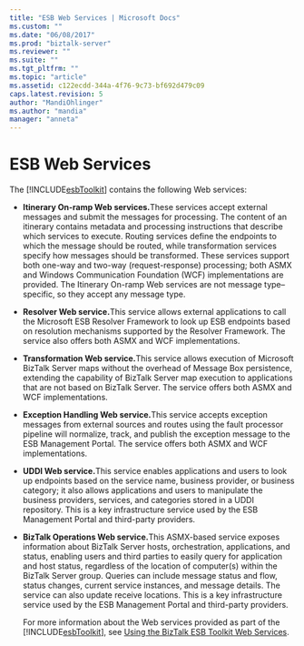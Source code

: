 ```yaml
---
title: "ESB Web Services | Microsoft Docs"
ms.custom: ""
ms.date: "06/08/2017"
ms.prod: "biztalk-server"
ms.reviewer: ""
ms.suite: ""
ms.tgt_pltfrm: ""
ms.topic: "article"
ms.assetid: c122ecdd-344a-4f76-9c73-bf692d479c09
caps.latest.revision: 5
author: "MandiOhlinger"
ms.author: "mandia"
manager: "anneta"
---
```

# ESB Web Services
The [!INCLUDE[esbToolkit](../includes/esbtoolkit-md.md)] contains the following Web services:  
  
- <strong>Itinerary On-ramp Web services.</strong>These services accept external messages and submit the messages for processing. The content of an itinerary contains metadata and processing instructions that describe which services to execute. Routing services define the endpoints to which the message should be routed, while transformation services specify how messages should be transformed. These services support both one-way and two-way (request-response) processing; both ASMX and Windows Communication Foundation (WCF) implementations are provided. The Itinerary On-ramp Web services are not message type–specific, so they accept any message type.  
  
- <strong>Resolver Web service.</strong>This service allows external applications to call the Microsoft ESB Resolver Framework to look up ESB endpoints based on resolution mechanisms supported by the Resolver Framework. The service also offers both ASMX and WCF implementations.  
  
- <strong>Transformation Web service.</strong>This service allows execution of Microsoft BizTalk Server maps without the overhead of Message Box persistence, extending the capability of BizTalk Server map execution to applications that are not based on BizTalk Server. The service offers both ASMX and WCF implementations.  
  
- <strong>Exception Handling Web service.</strong>This service accepts exception messages from external sources and routes using the fault processor pipeline will normalize, track, and publish the exception message to the ESB Management Portal. The service offers both ASMX and WCF implementations.  
  
- <strong>UDDI Web service.</strong>This service enables applications and users to look up endpoints based on the service name, business provider, or business category; it also allows applications and users to manipulate the business providers, services, and categories stored in a UDDI repository. This is a key infrastructure service used by the ESB Management Portal and third-party providers.  
  
- <strong>BizTalk Operations Web service.</strong>This ASMX-based service exposes information about BizTalk Server hosts, orchestration, applications, and status, enabling users and third parties to easily query for application and host status, regardless of the location of computer(s) within the BizTalk Server group. Queries can include message status and flow, status changes, current service instances, and message details. The service can also update receive locations. This is a key infrastructure service used by the ESB Management Portal and third-party providers.  
  
  For more information about the Web services provided as part of the [!INCLUDE[esbToolkit](../includes/esbtoolkit-md.md)], see [Using the BizTalk ESB Toolkit Web Services](../esb-toolkit/using-the-biztalk-esb-toolkit-web-services.md).